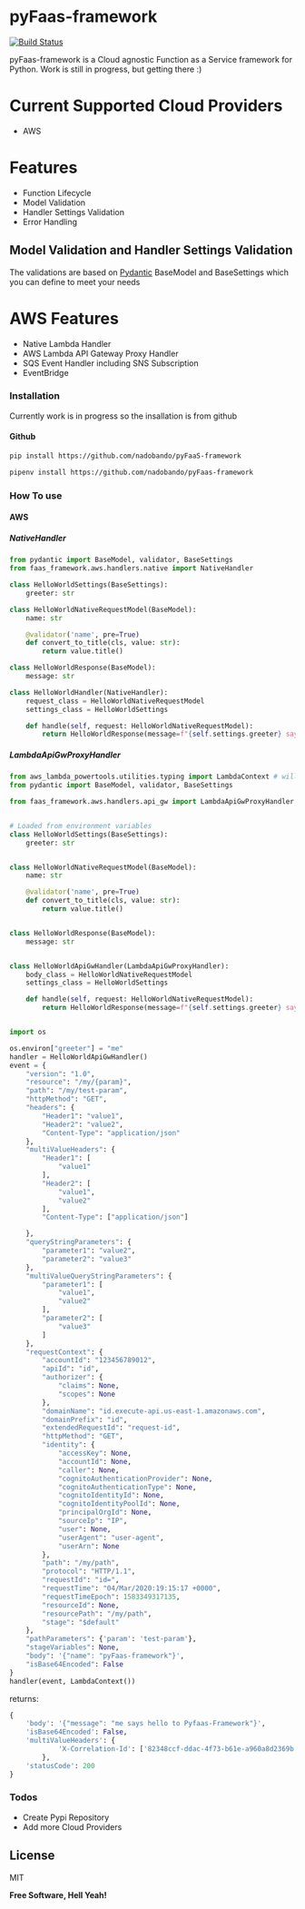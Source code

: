 # pyFaas-framework

[![Build Status](https://travis-ci.org/joemccann/dillinger.svg?branch=master)](https://travis-ci.org/joemccann/dillinger)

pyFaas-framework is a Cloud agnostic Function as a Service framework for Python. 
Work is still in progress, but getting there :)
# Current Supported Cloud Providers
  - AWS

# Features 
  - Function Lifecycle
  - Model Validation
  - Handler Settings Validation
  - Error Handling
 
## Model Validation and Handler Settings Validation
The validations are based on [Pydantic] BaseModel and BaseSettings which you can define to meet your needs  

# AWS Features
  - Native Lambda Handler 
  - AWS Lambda API Gateway Proxy Handler
  - SQS Event Handler including SNS Subscription
  - EventBridge



### Installation
Currently work is in progress so the insallation is from github
#### Github
```sh
pip install https://github.com/nadobando/pyFaaS-framework
```
```sh
pipenv install https://github.com/nadobando/pyFaas-framework
```

### How To use ###

#### AWS
##### NativeHandler 

```python
from pydantic import BaseModel, validator, BaseSettings
from faas_framework.aws.handlers.native import NativeHandler

class HelloWorldSettings(BaseSettings):
    greeter: str

class HelloWorldNativeRequestModel(BaseModel):
    name: str

    @validator('name', pre=True)
    def convert_to_title(cls, value: str):
        return value.title()

class HelloWorldResponse(BaseModel):
    message: str

class HelloWorldHandler(NativeHandler):
    request_class = HelloWorldNativeRequestModel
    settings_class = HelloWorldSettings

    def handle(self, request: HelloWorldNativeRequestModel):
        return HelloWorldResponse(message=f"{self.settings.greeter} says hello to {request.name}")
```

##### LambdaApiGwProxyHandler 
```python
from aws_lambda_powertools.utilities.typing import LambdaContext # will be part of the framework
from pydantic import BaseModel, validator, BaseSettings

from faas_framework.aws.handlers.api_gw import LambdaApiGwProxyHandler


# Loaded from environment variables
class HelloWorldSettings(BaseSettings):
    greeter: str


class HelloWorldNativeRequestModel(BaseModel):
    name: str

    @validator('name', pre=True)
    def convert_to_title(cls, value: str):
        return value.title()


class HelloWorldResponse(BaseModel):
    message: str


class HelloWorldApiGwHandler(LambdaApiGwProxyHandler):
    body_class = HelloWorldNativeRequestModel
    settings_class = HelloWorldSettings

    def handle(self, request: HelloWorldNativeRequestModel):
        return HelloWorldResponse(message=f"{self.settings.greeter} says hello to {request.name}")


import os

os.environ["greeter"] = "me"
handler = HelloWorldApiGwHandler()
event = {
    "version": "1.0",
    "resource": "/my/{param}",
    "path": "/my/test-param",
    "httpMethod": "GET",
    "headers": {
        "Header1": "value1",
        "Header2": "value2",
        "Content-Type": "application/json"
    },
    "multiValueHeaders": {
        "Header1": [
            "value1"
        ],
        "Header2": [
            "value1",
            "value2"
        ],
        "Content-Type": ["application/json"]

    },
    "queryStringParameters": {
        "parameter1": "value2",
        "parameter2": "value3"
    },
    "multiValueQueryStringParameters": {
        "parameter1": [
            "value1",
            "value2"
        ],
        "parameter2": [
            "value3"
        ]
    },
    "requestContext": {
        "accountId": "123456789012",
        "apiId": "id",
        "authorizer": {
            "claims": None,
            "scopes": None
        },
        "domainName": "id.execute-api.us-east-1.amazonaws.com",
        "domainPrefix": "id",
        "extendedRequestId": "request-id",
        "httpMethod": "GET",
        "identity": {
            "accessKey": None,
            "accountId": None,
            "caller": None,
            "cognitoAuthenticationProvider": None,
            "cognitoAuthenticationType": None,
            "cognitoIdentityId": None,
            "cognitoIdentityPoolId": None,
            "principalOrgId": None,
            "sourceIp": "IP",
            "user": None,
            "userAgent": "user-agent",
            "userArn": None
        },
        "path": "/my/path",
        "protocol": "HTTP/1.1",
        "requestId": "id=",
        "requestTime": "04/Mar/2020:19:15:17 +0000",
        "requestTimeEpoch": 1583349317135,
        "resourceId": None,
        "resourcePath": "/my/path",
        "stage": "$default"
    },
    "pathParameters": {'param': 'test-param'},
    "stageVariables": None,
    "body": '{"name": "pyFaas-framework"}',
    "isBase64Encoded": False
}
handler(event, LambdaContext())


```
returns:
```python
{
    'body': '{"message": "me says hello to Pyfaas-Framework"}',
    'isBase64Encoded': False,
    'multiValueHeaders': {
            'X-Correlation-Id': ['82348ccf-ddac-4f73-b61e-a960a8d2369b']
        },
    'statusCode': 200
}
```



### Todos
  - Create Pypi Repository
 - Add more Cloud Providers

License
----
MIT


**Free Software, Hell Yeah!**

[//]: # (These are reference links used in the body of this note and get stripped out when the markdown processor does its job. There is no need to format nicely because it shouldn't be seen. Thanks SO - http://stackoverflow.com/questions/4823468/store-comments-in-markdown-syntax)



   [Pydantic]: <https://pydantic-docs.helpmanual.io/>

